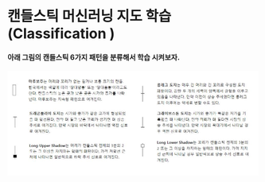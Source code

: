 # 캔들스틱 머신러닝 지도 학습(Classification ) 

#### 아래 그림의 캔들스틱 6가지 패턴을 분류해서 학습 시켜보자.

![img1](img/img1.JPG)

